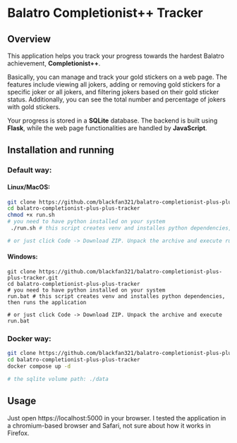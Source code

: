 # Balatro Completionist++ Tracker

## Overview

This application helps you track your progress towards the hardest Balatro achievement, **Completionist++**.

Basically, you can manage and track your gold stickers on a web page. The features include viewing all jokers, adding or removing gold stickers for a specific joker or all jokers, and filtering jokers based on their gold sticker status. Additionally, you can see the total number and percentage of jokers with gold stickers.

Your progress is stored in a **SQLite** database. The backend is built using **Flask**, while the web page functionalities are handled by **JavaScript**.


## Installation and running

### Default way:
#### Linux/MacOS:

```bash
git clone https://github.com/blackfan321/balatro-completionist-plus-plus-tracker.git
cd balatro-completionist-plus-plus-tracker
chmod +x run.sh
# you need to have python installed on your system
 ./run.sh # this script creates venv and installes python dependencies, then runs the application

# or just click Code -> Download ZIP. Unpack the archive and execute run.sh
```

#### Windows:
```shell
git clone https://github.com/blackfan321/balatro-completionist-plus-plus-tracker.git
cd balatro-completionist-plus-plus-tracker
# you need to have python installed on your system
run.bat # this script creates venv and installes python dependencies, then runs the application

# or just click Code -> Download ZIP. Unpack the archive and execute run.bat
```
### Docker way:

```bash
git clone https://github.com/blackfan321/balatro-completionist-plus-plus-tracker.git
cd balatro-completionist-plus-plus-tracker
docker compose up -d

# the sqlite volume path: ./data
```


## Usage
Just open https://localhost:5000 in your browser. I tested the application in a chromium-based browser and Safari, not sure about how it works in Firefox. 
